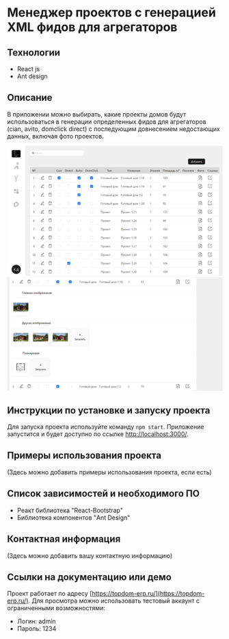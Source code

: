 # Менеджер проектов с генерацией XML фидов для агрегаторов

## Технологии

- React js
- Ant design

## Описание

В приложении можно выбирать, какие проекты домов будут использоваться в генерации определенных фидов для агрегаторов (cian, avito, domclick direct) с последующим довнесением недостающих данных, включая фото проектов.

![Alt text](https://github.com/k3499/topdomProjectManager-frontend/blob/main/1.png)
![Alt text](https://github.com/k3499/topdomProjectManager-frontend/blob/main/2.png)

## Инструкции по установке и запуску проекта

Для запуска проекта используйте команду `npm start`. Приложение запустится и будет доступно по ссылке [http://localhost:3000/](http://localhost:3000/).

## Примеры использования проекта

(Здесь можно добавить примеры использования проекта, если есть)

## Список зависимостей и необходимого ПО

- Реакт библиотека "React-Bootstrap"
- Библиотека компонентов "Ant Design"

## Контактная информация

(Здесь можно добавить вашу контактную информацию)

## Ссылки на документацию или демо

Проект работает по адресу [https://topdom-erp.ru/](https://topdom-erp.ru/). Для просмотра можно использовать тестовый аккаунт с ограниченными возможностями:

- Логин: admin
- Пароль: 1234
